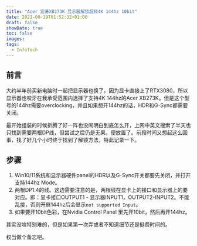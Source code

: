 ```yaml
---
title: "Acer 宏碁XB273K 显示器解锁超频4K 144hz 10bit"
date: 2021-09-19T01:52:32+01:00
draft: false
showDate: true
toc: false
images:
tags:
  - InfoTech
---
```


## 前言

大约半年前买新电脑时一起把显示器也换了。因为显卡直接上了RTX3080，所以显示器也咬牙在我承受范围内选择了支持4K 144hz的Acer XB273K。但是这个型号的144hz需要overclocking，并且如果想开144hz的话，HDR和G-Sync都需要关闭。

最开始组装的时候折腾了好一阵也没闹明白到底怎么开，上网中英文搜索了半天也只找到需要两根DP线，但尝试之后仍是无果，便放置了。前段时间又想起这么回事，找了好几个小时终于找到了解锁方法，特此记录一下。

## 步骤

1. Win10/11系统和显示器硬件panel的HDR以及G-Sync开关都要先关闭，并打开支持144hz Mode。
2. 两根DP1.4的线。这边需要注意的是，两根线在显卡上的接口和显示器上的要对应。即：显卡接口OUTPUT1 - 显示器INPUT1，OUTPUT2-INPUT2。不能乱接，否则开启144hz后会显示`not supported Input`。
3. 如果要开10bit色彩，在Nvidia Control Panel 里先开10bit，然后再开144hz。

其实没啥特别难的，但是如果第一次弄或者不知道细节还是挺费时间的。

权当做个备忘吧。
